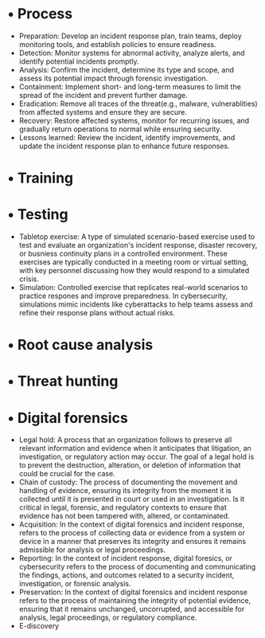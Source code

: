 # • Process
- Preparation: Develop an incident response plan, train teams, deploy monitoring tools, and establish policies to ensure readiness.
- Detection: Monitor systems for abnormal activity, analyze alerts, and identify potential incidents promptly.
- Analysis: Confirm the incident, determine its type and scope, and assess its potential impact through forensic investigation.
- Containment: Implement short- and long-term measures to limit the spread of the incident and prevent further damage.
- Eradication: Remove all traces of the threat(e.g., malware, vulnerablities) from affected systems and ensure they are secure.
- Recovery: Restore affected systems, monitor for recurring issues, and gradually return operations to normal while ensuring security.
- Lessons learned: Review the incident, identify improvements, and update the incident response plan to enhance future responses.
# • Training
# • Testing
- Tabletop exercise: A type of simulated scenario-based exercise used to test and evaluate an organization's incident response, disaster recovery, or busniess continuity plans in a controlled environment. These exercises are typically conducted in a meeting room or virtual setting, with key personnel discussing how they would respond to a simulated crisis.
- Simulation: Controlled exercise that replicates real-world scenarios to practice respones and improve preparedness. In cybersecurity, simulations mimic incidents like cyberattacks to help teams assess and refine their response plans without actual risks.
# • Root cause analysis
# • Threat hunting
# • Digital forensics
- Legal hold: A process that an organization follows to preserve all relevant information and evidence when it anticipates that litigation, an investigation, or regulatory action may occur. The goal of a legal hold is to prevent the destruction, alteration, or deletion of information that could be crucial for the case.
- Chain of custody: The process of documenting the movement and handling of evidence, ensuring its integrity from the moment it is collected until it is presented in court or used in an investigation. Is it critical in legal, forensic, and regulatory contexts to ensure that evidence has not been tampered with, altered, or contaminated.
- Acquisition: In the context of digital forensics and incident response, refers to the process of collecting data or evidence from a system or device in a manner that preserves its integrity and ensures it remains admissible for analysis or legal proceedings.
- Reporting: In the context of incident response, digital foresics, or cybersecurity refers to the process of documenting and communicating the findings, actions, and outcomes related to a security incident, investigation, or forensic analysis.
- Preservation: In the context of digital forensics and incident response refers to the process of maintaining the integrity of potential evidence, ensuring that it remains unchanged, uncorrupted, and accessible for analysis, legal proceedings, or regulatory compliance.
- E-discovery
